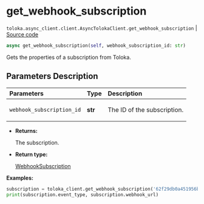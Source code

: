 # get_webhook_subscription
`toloka.async_client.client.AsyncTolokaClient.get_webhook_subscription` | [Source code](https://github.com/Toloka/toloka-kit/blob/v1.2.2/src/async_client/client.py#L0)

```python
async get_webhook_subscription(self, webhook_subscription_id: str)
```

Gets the properties of a subscription from Toloka.

## Parameters Description

| Parameters | Type | Description |
| :----------| :----| :-----------|
`webhook_subscription_id`|**str**|<p>The ID of the subscription.</p>

* **Returns:**

  The subscription.

* **Return type:**

  [WebhookSubscription](toloka.client.webhook_subscription.WebhookSubscription.md)

**Examples:**


```python
subscription = toloka_client.get_webhook_subscription('62f29db0a451956b21e13ff2')
print(subscription.event_type, subscription.webhook_url)
```

